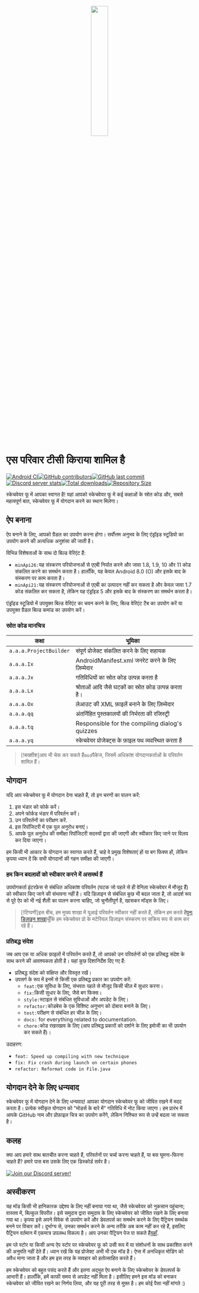 <p align="center">
  <img src="assets/Sketchware-Pro.png" style="width: 30%;" />
</p>

# एस परिवार टीसी किराया शामिल है

[![Android CI](https://github.com/ROSPDK/SketchwareFu/actions/workflows/android.yml/badge.svg)](https://github.com/ROSPDK/SketchwareFu/actions/workflows/android.yml)[![GitHub contributors](https://img.shields.io/github/contributors/ROSPDK/SketchwareFu)](https://github.com/ROSPDK/SketchwareFu/graphs/contributors)[![GitHub last commit](https://img.shields.io/github/last-commit/ROSPDK/SketchwareFu)](https://github.com/ROSPDK/SketchwareFu/commits/)[![Discord server stats](https://img.shields.io/discord/790686719753846785)](http://discord.gg/kq39yhT4rX)[![Total downloads](https://img.shields.io/github/downloads/ROSPDK/SketchwareFu/total)](https://github.com/ROSPDK/SketchwareFu/releases)[![Repository Size](https://img.shields.io/github/repo-size/ROSPDK/SketchwareFu)](https://github.com/ROSPDK/SketchwareFu)

स्केचवेयर फू में आपका स्वागत है! यहां आपको स्केचवेयर फू में कई कक्षाओं के स्रोत कोड और, सबसे महत्वपूर्ण बात, स्केचवेयर फू में योगदान करने का स्थान मिलेगा।

## ऐप बनाना

ऐप बनाने के लिए, आपको ग्रैडल का उपयोग करना होगा। सर्वोत्तम अनुभव के लिए एंड्रॉइड स्टूडियो का उपयोग करने की अत्यधिक अनुशंसा की जाती है।

विभिन्न विशेषताओं के साथ दो बिल्ड वेरिएंट हैं:

-   `minApi26:`यह संस्करण परियोजनाओं से एएबी निर्यात करने और जावा 1.8, 1.9, 10 और 11 कोड संकलित करने का समर्थन करता है। हालाँकि, यह केवल Android 8.0 (O) और इसके बाद के संस्करण पर काम करता है।
-   `minApi21:`यह संस्करण परियोजनाओं से एएबी का उत्पादन नहीं कर सकता है और केवल जावा 1.7 कोड संकलित कर सकता है, लेकिन यह एंड्रॉइड 5 और इसके बाद के संस्करण का समर्थन करता है।

एंड्रॉइड स्टूडियो में उपयुक्त बिल्ड वेरिएंट का चयन करने के लिए, बिल्ड वेरिएंट टैब का उपयोग करें या उपयुक्त ग्रैडल बिल्ड कमांड का उपयोग करें।

### स्रोत कोड मानचित्र

| कक्षा                  | भूमिका                                                |
| ---------------------- | ----------------------------------------------------- |
| `a.a.a.ProjectBuilder` | संपूर्ण प्रोजेक्ट संकलित करने के लिए सहायक            |
| `a.a.a.Ix`             | AndroidManifest.xml जनरेट करने के लिए ज़िम्मेदार      |
| `a.a.a.Jx`             | गतिविधियों का स्रोत कोड उत्पन्न करता है               |
| `a.a.a.Lx`             | श्रोताओं आदि जैसे घटकों का स्रोत कोड उत्पन्न करता है। |
| `a.a.a.Ox`             | लेआउट की XML फ़ाइलें बनाने के लिए ज़िम्मेदार          |
| `a.a.a.qq`             | अंतर्निहित पुस्तकालयों की निर्भरता की रजिस्ट्री       |
| `a.a.a.tq`             | Responsible for the compiling dialog's quizzes        |
| `a.a.a.yq`             | स्केचवेयर प्रोजेक्ट्स के फ़ाइल पथ व्यवस्थित करता है   |

> [!बख्शीश]आप भी चेक कर सकते हैं`mod`पैकेज, जिसमें अधिकांश योगदानकर्ताओं के परिवर्तन शामिल हैं।

## योगदान

यदि आप स्केचवेयर फू में योगदान देना चाहते हैं, तो इन चरणों का पालन करें:

1.  इस भंडार को फोर्क करें।
2.  अपने फोर्कड भंडार में परिवर्तन करें।
3.  उन परिवर्तनों का परीक्षण करें.
4.  इस रिपॉजिटरी में एक पुल अनुरोध बनाएं।
5.  आपके पुल अनुरोध की समीक्षा रिपॉजिटरी सदस्यों द्वारा की जाएगी और स्वीकार किए जाने पर विलय कर दिया जाएगा।

हम किसी भी आकार के योगदान का स्वागत करते हैं, चाहे वे प्रमुख विशेषताएं हों या बग फिक्स हों, लेकिन कृपया ध्यान दें कि सभी योगदानों की गहन समीक्षा की जाएगी।

### हम किन बदलावों को स्वीकार करने में असमर्थ हैं

उपयोगकर्ता इंटरफ़ेस से संबंधित अधिकांश परिवर्तन (घटक जो पहले से ही वेनिला स्केचवेयर में मौजूद हैं) को स्वीकार किए जाने की संभावना नहीं है। यदि डिज़ाइन से संबंधित कुछ भी बदल जाता है, तो आदर्श रूप से पूरे ऐप को भी नई शैली का पालन करना चाहिए, जो चुनौतीपूर्ण है, खासकर मॉड्स के लिए।

> [!टिप्पणी]इस बीच, हम मुख्य शाखा में यूआई परिवर्तन स्वीकार नहीं करते हैं, लेकिन हम करते हैं[पुनः डिज़ाइन शाखा](https://github.com/Sketchware-Pro/Sketchware-Pro/tree/material-redesign)चूँकि हम स्केचवेयर प्रो के मटेरियल डिज़ाइन संस्करण पर सक्रिय रूप से काम कर रहे हैं।

### प्रतिबद्ध संदेश

जब आप एक या अधिक फ़ाइलों में परिवर्तन करते हैं, तो आपको उन परिवर्तनों को एक प्रतिबद्ध संदेश के साथ करने की आवश्यकता होती है। यहां कुछ दिशानिर्देश दिए गए हैं:

-   प्रतिबद्ध संदेश को संक्षिप्त और विस्तृत रखें।
-   उपसर्ग के रूप में इनमें से किसी एक प्रतिबद्ध प्रकार का उपयोग करें:
    -   `feat:`एक सुविधा के लिए, संभवतः पहले से मौजूद किसी चीज़ में सुधार करना।
    -   `fix:`किसी सुधार के लिए, जैसे बग फिक्स।
    -   `style:`स्टाइल से संबंधित सुविधाओं और अपडेट के लिए।
    -   `refactor:`कोडबेस के एक विशिष्ट अनुभाग को दोबारा बनाने के लिए।
    -   `test:`परीक्षण से संबंधित हर चीज़ के लिए।
    -   `docs:` for everything related to documentation.
    -   `chore:`कोड रखरखाव के लिए (आप प्रतिबद्ध प्रकारों को दर्शाने के लिए इमोजी का भी उपयोग कर सकते हैं)।

उदाहरण:

-   `feat: Speed up compiling with new technique`
-   `fix: Fix crash during launch on certain phones`
-   `refactor: Reformat code in File.java`

## योगदान देने के लिए धन्यवाद

स्केचवेयर फू में योगदान देने के लिए धन्यवाद! आपका योगदान स्केचवेयर फू को जीवित रखने में मदद करता है। प्रत्येक स्वीकृत योगदान को "मोडर्स के बारे में" गतिविधि में नोट किया जाएगा। हम प्रारंभ में आपके GitHub नाम और प्रोफ़ाइल चित्र का उपयोग करेंगे, लेकिन निश्चित रूप से उन्हें बदला जा सकता है।

## कलह

क्या आप हमारे साथ बातचीत करना चाहते हैं, परिवर्तनों पर चर्चा करना चाहते हैं, या बस घूमना-फिरना चाहते हैं? हमारे पास बस उसके लिए एक डिस्कोर्ड सर्वर है।

[![Join our Discord server!](https://invidget.switchblade.xyz/kq39yhT4rX)](http://discord.gg/kq39yhT4rX)

## अस्वीकरण

यह मॉड किसी भी हानिकारक उद्देश्य के लिए नहीं बनाया गया था, जैसे स्केचवेयर को नुकसान पहुंचाना; वास्तव में, बिल्कुल विपरीत। इसे समुदाय द्वारा समुदाय के लिए स्केचवेयर को जीवित रखने के लिए बनाया गया था। कृपया इसे अपने विवेक से उपयोग करें और डेवलपर्स का समर्थन करने के लिए पैट्रियन समर्थक बनने पर विचार करें। दुर्भाग्य से, उनका समर्थन करने के अन्य तरीके अब काम नहीं कर रहे हैं, इसलिए पैट्रियन वर्तमान में एकमात्र उपलब्ध विकल्प है। आप उनका पैट्रियन पेज पा सकते हैं[यहाँ](https://www.patreon.com/sketchware).

हम प्ले स्टोर या किसी अन्य ऐप स्टोर पर स्केचवेयर फू को उसी रूप में या संशोधनों के साथ प्रकाशित करने की अनुमति नहीं देते हैं। ध्यान रखें कि यह प्रोजेक्ट अभी भी एक मॉड है। ऐप्स में अनधिकृत मोडिंग को अवैध माना जाता है और हम इस तरह के व्यवहार को हतोत्साहित करते हैं।

हम स्केचवेयर को बहुत पसंद करते हैं और इतना अद्भुत ऐप बनाने के लिए स्केचवेयर के डेवलपर्स के आभारी हैं। हालाँकि, हमें काफी समय से अपडेट नहीं मिला है। इसीलिए हमने इस मॉड को बनाकर स्केचवेयर को जीवित रखने का निर्णय लिया, और यह पूरी तरह से मुफ़्त है। हम कोई पैसा नहीं मांगते :)
